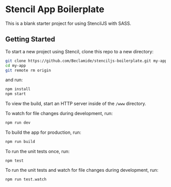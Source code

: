 # Stencil App Boilerplate

This is a blank starter project for using StencilJS with SASS.


## Getting Started

To start a new project using Stencil, clone this repo to a new directory:

```bash
git clone https://github.com/Beclamide/stenciljs-boilerplate.git my-app
cd my-app
git remote rm origin
```

and run:

```bash
npm install
npm start
```

To view the build, start an HTTP server inside of the `/www` directory.

To watch for file changes during development, run:

```bash
npm run dev
```

To build the app for production, run:

```bash
npm run build
```

To run the unit tests once, run:

```
npm test
```

To run the unit tests and watch for file changes during development, run:

```
npm run test.watch
```
